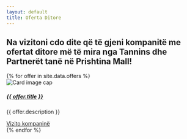 ```yaml
---
layout: default
title: Oferta Ditore
---
```

<div class="d-flex justify-content-center">
	<h2>Na vizitoni cdo dite që të gjeni kompanitë me ofertat ditore më të mira nga Tannins dhe Partnerët tanë në Prishtina Mall!</h2>
</div>
<!-- <div class="d-flex justify-content-center">

<h3 class="align-center">Kërko kompani:</h3>
<input type="text" id="offerSearch" placeholder="Search for offers...">
</div> -->

<div id="offersList" class="row ">
{% for offer in site.data.offers %}
	<div class="col-sm-4 col-md-4 col-lg-3 .col-xl-3 offer-item">
		<div class="card">
		  <img class="card-img-top" src="{{ offer.image }}" alt="Card image cap">
		  <div class="card-body">
		    <h5 class="card-title"><a target="_blank" href="{{ offer.link }}">{{ offer.title }}</a></h5>
		    <p class="card-text">{{ offer.description }}</p>
		    <a target="_blank" href="{{ offer.link }}" class="btn btn-primary">Vizito kompaninë</a>
		  </div>
		</div>
	</div> 
{% endfor %}
</div>